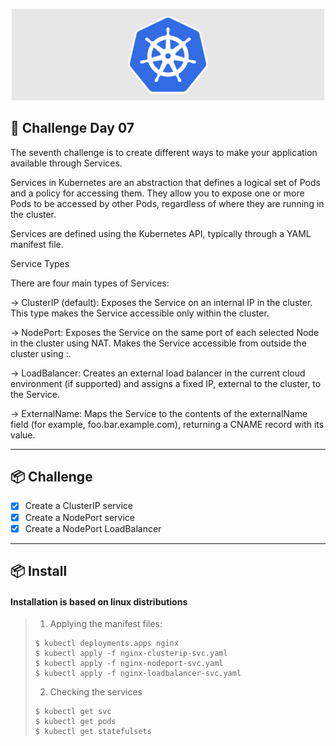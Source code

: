 <p align="center">
  <img src="img.shields.io/image/kubernetes.png" width="500" alt="Capa" /></a>
</p>

## 📝 Challenge Day 07

The seventh challenge is to create different ways to make your application available through Services.

Services in Kubernetes are an abstraction that defines a logical set of Pods and a policy for accessing them. They allow you to expose one or more Pods to be accessed by other Pods, regardless of where they are running in the cluster.

Services are defined using the Kubernetes API, typically through a YAML manifest file.

Service Types

There are four main types of Services:

→ ClusterIP (default): Exposes the Service on an internal IP in the cluster. This type makes the Service accessible only within the cluster.

→ NodePort: Exposes the Service on the same port of each selected Node in the cluster using NAT. Makes the Service accessible from outside the cluster using :.

→ LoadBalancer: Creates an external load balancer in the current cloud environment (if supported) and assigns a fixed IP, external to the cluster, to the Service.

→ ExternalName: Maps the Service to the contents of the externalName field (for example, foo.bar.example.com), returning a CNAME record with its value.

---

## 📦️ Challenge

- [x] Create a ClusterIP service
- [x] Create a NodePort service
- [x] Create a NodePort LoadBalancer

---

## 📦️ Install

<h4>Installation is based on linux distributions</h4>

> 1. Applying the manifest files:
>
> ```console
> $ kubectl deployments.apps nginx
> $ kubectl apply -f nginx-clusterip-svc.yaml
> $ kubectl apply -f nginx-nodeport-svc.yaml
> $ kubectl apply -f nginx-loadbalancer-svc.yaml
> ```
>
> 2. Checking the services
> ```console
> $ kubectl get svc
> $ kubectl get pods
> $ kubectl get statefulsets
> ```